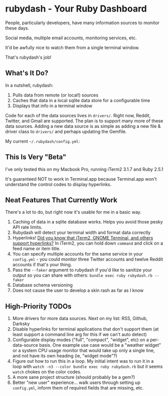 # rubydash - Your Ruby Dashboard

People, particularly developers, have many information sources to monitor these days.

Social media, multiple email accounts, monitoring services, etc.

It'd be awfully nice to watch them from a single terminal window.

That's rubydash's job!

## What's It Do?

In a nutshell, rubydash:

1. Pulls data from remote (or local!) sources
2. Caches that data in a local sqlite data store for a configurable time
3. Displays that info in a terminal window

Code for each of the data sources lives in `drivers/`. Right now, Reddit, Twitter, and Gmail are supported. The plan is to support many more of these data sources. Adding a new data source is as simple as adding a new file & driver class to `drivers/` and perhaps updating the Gemfile.

My current `~/.rubydash/config.yml`:

## This Is Very "Beta"

I've only tested this on my Macbook Pro, running iTerm2 3.1.7 and Ruby 2.5.1

It's guaranteed NOT to work in Terminal.app because Terminal.app won't understand the control codes to display hyperlinks.

## Neat Features That Currently Work

There's a lot to do, but right now it's usable for me in a basic way.

1. Caching of data in a sqlite database works. Helps you avoid those pesky API rate limits.
2. Rubydash will detect your terminal width and format data correctly
3. Hyperlinks! [Did you know that iTerm2, GNOME Terminal, and others support hyperlinks?](https://gist.github.com/egmontkob/eb114294efbcd5adb1944c9f3cb5feda) In iTerm2, you can hold down `command` and click on a feed name or item title.
4. You can specify multiple accounts for the same service in your `config.yml` - you could monitor three Twitter accounts and twelve Reddit accounts if that's your thing.
5. Pass the `--faker` argument to rubydash if you'd like to sanitize your output so you can share with others: `bundle exec ruby rubydash.rb --faker`
6. Database schema versioning
7. Does not cause the user to develop a skin rash as far as I know


## High-Priority TODOs

1. More drivers for more data sources. Next on my list: RSS, Github, Darksky
2. Disable hyperlinks for terminal applications that don't support them (at least support a command line arg for this if we can't auto detect)
3. Configurable display modes ("full", "compact", "widget", etc) on a per-data-source basis. One example use case would be a "weather widget" or a system CPU usage monitor that would take up only a single line, and not have its own heading (ie, "widget mode"?)
4. Figure out how to run this in a loop. My initial intent was to run it in a loop with `watch -n3 --color bundle exec ruby rubydash.rb` but it seems `watch` chokes on the color codes.
5. A more sane project structure (should probably be a gem?)
6. Better "new user" experience... walk users through setting up `config.yml`, inform them of required fields that are missing, etc.
